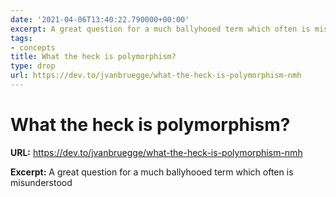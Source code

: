 ```yaml
---
date: '2021-04-06T13:40:22.790000+00:00'
excerpt: A great question for a much ballyhooed term which often is misunderstood
tags:
- concepts
title: What the heck is polymorphism?
type: drop
url: https://dev.to/jvanbruegge/what-the-heck-is-polymorphism-nmh
---
```


# What the heck is polymorphism?

**URL:** https://dev.to/jvanbruegge/what-the-heck-is-polymorphism-nmh

**Excerpt:** A great question for a much ballyhooed term which often is misunderstood
